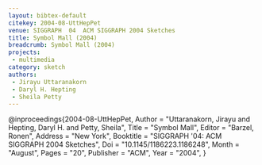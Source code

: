 ```yaml
---
layout: bibtex-default
citekey: 2004-08-UttHepPet
venue: SIGGRAPH  04  ACM SIGGRAPH 2004 Sketches
title: Symbol Mall (2004)
breadcrumb: Symbol Mall (2004)
projects:
 - multimedia
category: sketch
authors:
 - Jirayu Uttaranakorn 
 - Daryl H. Hepting 
 - Sheila Petty 
---
```

@inproceedings{2004-08-UttHepPet,
	Author =  "Uttaranakorn, Jirayu and Hepting, Daryl H. and Petty, Sheila",
	Title =  "Symbol Mall",
	Editor =  "Barzel, Ronen",
	Address =  "New York",
	Booktitle =  "SIGGRAPH '04: ACM SIGGRAPH 2004 Sketches",
	Doi =  "10.1145/1186223.1186248",
	Month =  "August",
	Pages =  "20",
	Publisher =  "ACM",
	Year =  "2004",
}
